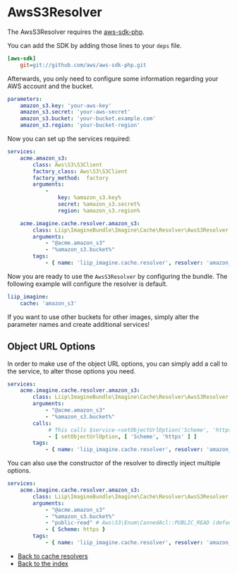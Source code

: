 # AwsS3Resolver

The AwsS3Resolver requires the [aws-sdk-php](https://github.com/aws/aws-sdk-for-php).

You can add the SDK by adding those lines to your `deps` file.

``` ini
[aws-sdk]
    git=git://github.com/aws/aws-sdk-php.git
```

Afterwards, you only need to configure some information regarding your AWS account and the bucket.

``` yaml
parameters:
    amazon_s3.key: 'your-aws-key'
    amazon_s3.secret: 'your-aws-secret'
    amazon_s3.bucket: 'your-bucket.example.com'
    amazon_s3.region: 'your-bucket-region'
```

Now you can set up the services required:

``` yaml
services:
    acme.amazon_s3:
        class: Aws\S3\S3Client
        factory_class: Aws\S3\S3Client
        factory_method:  factory
        arguments:
            -
                key: %amazon_s3.key%
                secret: %amazon_s3.secret%
                region: %amazon_s3.region%

    acme.imagine.cache.resolver.amazon_s3:
        class: Liip\ImagineBundle\Imagine\Cache\Resolver\AwsS3Resolver
        arguments:
            - "@acme.amazon_s3"
            - "%amazon_s3.bucket%"
        tags:
            - { name: 'liip_imagine.cache.resolver', resolver: 'amazon_s3' }
```

Now you are ready to use the `AwsS3Resolver` by configuring the bundle.
The following example will configure the resolver is default.

``` yaml
liip_imagine:
    cache: 'amazon_s3'
```

If you want to use other buckets for other images, simply alter the parameter names and create additional services!

## Object URL Options

In order to make use of the object URL options, you can simply add a call to the service, to alter those options you need.

``` yaml
services:
    acme.imagine.cache.resolver.amazon_s3:
        class: Liip\ImagineBundle\Imagine\Cache\Resolver\AwsS3Resolver
        arguments:
            - "@acme.amazon_s3"
            - "%amazon_s3.bucket%"
        calls:
             # This calls $service->setObjectUrlOption('Scheme', 'https');
             - [ setObjectUrlOption, [ 'Scheme', 'https' ] ]
        tags:
            - { name: 'liip_imagine.cache.resolver', resolver: 'amazon_s3' }
```

You can also use the constructor of the resolver to directly inject multiple options.

``` yaml
services:
    acme.imagine.cache.resolver.amazon_s3:
        class: Liip\ImagineBundle\Imagine\Cache\Resolver\AwsS3Resolver
        arguments:
            - "@acme.amazon_s3"
            - "%amazon_s3.bucket%"
            - "public-read" # Aws\S3\Enum\CannedAcl::PUBLIC_READ (default)
            - { Scheme: https }
        tags:
            - { name: 'liip_imagine.cache.resolver', resolver: 'amazon_s3' }
```

- [Back to cache resolvers](../cache-resolvers.md)
- [Back to the index](../index.md)
